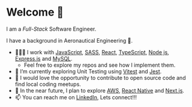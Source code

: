 # Welcome 👋

I am a *Full-Stack* Software Engineer.

I have a background in Aeronautical Engineering 🚀.

- 👨🏾‍💻 I work with [JavaScript](https://developer.mozilla.org/en-US/docs/Web/JavaScript), [SASS](https://sass-lang.com/), [React](https://react.dev/), [TypeScript](https://www.typescriptlang.org/), [Node js](https://nodejs.org/en/about), [Express.js](https://expressjs.com/) and [MySQL](https://www.mysql.com/).
  - Feel free to explore my repos and see how I implement them.
- 🌱 I’m currently exploring Unit Testing using [Vitest](https://vitest.dev/) and [Jest](https://jestjs.io/).
- 💞️ I would love the opportunity to contribute to open source code and find local coding meetups.
- 🔭 In the near future, I plan to explore [AWS](https://aws.amazon.com/serverless/?hp=tile&tile=solutions), [React Native](https://reactnative.dev/) and [Next.js](https://nextjs.org/).
- 📫 You can reach me on [LinkedIn](https://www.linkedin.com/in/mohamedoa/), Lets connect!!!
